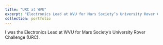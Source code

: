 ```yaml
---
title: "URC at WVU"
excerpt: "Electronics Lead at WVU for Mars Society’s University Rover Challenge (URC)."
collection: portfolio
---
```


I was the Electronics Lead at WVU for Mars Society’s University Rover Challenge (URC).
